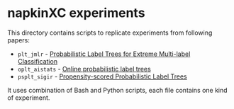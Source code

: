 # napkinXC experiments

This directory contains scripts to replicate experiments from following papers:
- `plt_jmlr` - [Probabilistic Label Trees for Extreme Multi-label Classification](https://arxiv.org/abs/2009.11218)
- `oplt_aistats` - [Online probabilistic label trees](http://proceedings.mlr.press/v130/jasinska-kobus21a.html)
- `psplt_sigir` - [Propensity-scored Probabilistic Label Trees](https://dl.acm.org/doi/10.1145/3404835.3463084)

It uses combination of Bash and Python scripts, each file contains one kind of experiment.
